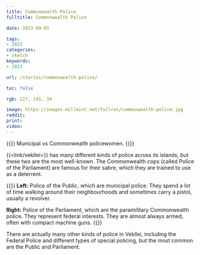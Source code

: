 ```yaml
---
title: Commonwealth Police
fulltitle: Commonwealth Police

date: 2023-09-05

tags:
- 2023
categories:
- sketch
keywords:
- 2023

url: /stories/commonwealth-police/

toc: false

rgb: 227, 145, 34

image: https://images.millmint.net/fullres/commonwealth-police.jpg
reddit:
print:
video:
---
```

{{<note caption>}}
Municipal vs Commonwealth policewomen.
{{</note>}}

{{<link/vekllei>}} has many different kinds of police across its islands, but these two are the most well-known. The Commonwealth cops (called Police of the Parliament) are famous for their sabre, which they are trained to use as a deterrent.

{{<note panel>}}
**Left:** Police of the Public, which are municipal police. They spend a lot of time walking around their neighbourhoods and sometimes carry a pistol, usually a revolver.

**Right:** Police of the Parliament, which are the paramilitary Commonwealth police. They represent federal interests. They are almost always armed, often with compact machine guns.
{{</note>}}

There are actually many other kinds of police in Vekllei, including the Federal Police and different types of special policing, but the most common are the Public and Parliament.